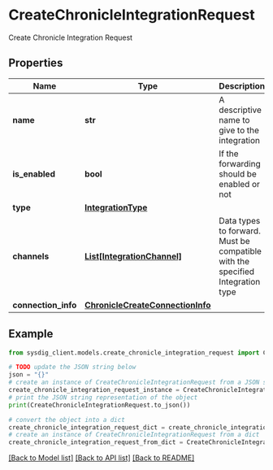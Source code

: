 # CreateChronicleIntegrationRequest

Create Chronicle Integration Request

## Properties

Name | Type | Description | Notes
------------ | ------------- | ------------- | -------------
**name** | **str** | A descriptive name to give to the integration | 
**is_enabled** | **bool** | If the forwarding should be enabled or not | [optional] [default to True]
**type** | [**IntegrationType**](IntegrationType.md) |  | 
**channels** | [**List[IntegrationChannel]**](IntegrationChannel.md) | Data types to forward. Must be compatible with the specified Integration type | [optional] 
**connection_info** | [**ChronicleCreateConnectionInfo**](ChronicleCreateConnectionInfo.md) |  | 

## Example

```python
from sysdig_client.models.create_chronicle_integration_request import CreateChronicleIntegrationRequest

# TODO update the JSON string below
json = "{}"
# create an instance of CreateChronicleIntegrationRequest from a JSON string
create_chronicle_integration_request_instance = CreateChronicleIntegrationRequest.from_json(json)
# print the JSON string representation of the object
print(CreateChronicleIntegrationRequest.to_json())

# convert the object into a dict
create_chronicle_integration_request_dict = create_chronicle_integration_request_instance.to_dict()
# create an instance of CreateChronicleIntegrationRequest from a dict
create_chronicle_integration_request_from_dict = CreateChronicleIntegrationRequest.from_dict(create_chronicle_integration_request_dict)
```
[[Back to Model list]](../README.md#documentation-for-models) [[Back to API list]](../README.md#documentation-for-api-endpoints) [[Back to README]](../README.md)



